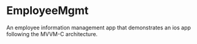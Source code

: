 # EmployeeMgmt
An employee information management app that demonstrates an ios app following the MVVM-C architecture. 
